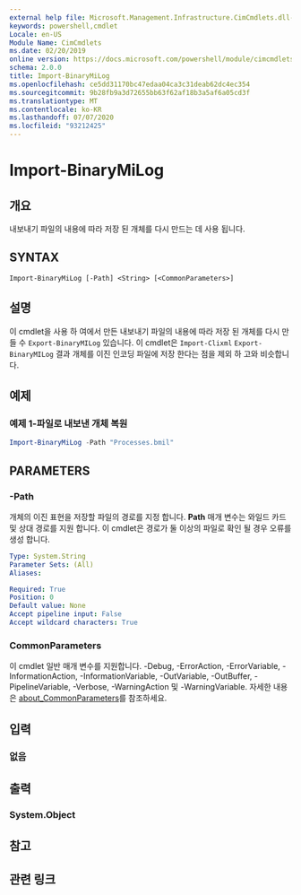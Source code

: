 ```yaml
---
external help file: Microsoft.Management.Infrastructure.CimCmdlets.dll-Help.xml
keywords: powershell,cmdlet
Locale: en-US
Module Name: CimCmdlets
ms.date: 02/20/2019
online version: https://docs.microsoft.com/powershell/module/cimcmdlets/import-binarymilog?WT.mc_id=ps-gethelp
schema: 2.0.0
title: Import-BinaryMiLog
ms.openlocfilehash: ce5dd31170bc47edaa04ca3c31deab62dc4ec354
ms.sourcegitcommit: 9b28fb9a3d72655bb63f62af18b3a5af6a05cd3f
ms.translationtype: MT
ms.contentlocale: ko-KR
ms.lasthandoff: 07/07/2020
ms.locfileid: "93212425"
---
```

# Import-BinaryMiLog

## 개요
내보내기 파일의 내용에 따라 저장 된 개체를 다시 만드는 데 사용 됩니다.

## SYNTAX

```
Import-BinaryMiLog [-Path] <String> [<CommonParameters>]
```

## 설명

이 cmdlet을 사용 하 여에서 만든 내보내기 파일의 내용에 따라 저장 된 개체를 다시 만들 수 `Export-BinaryMILog` 있습니다. 이 cmdlet은 `Import-Clixml` `Export-BinaryMILog` 결과 개체를 이진 인코딩 파일에 저장 한다는 점을 제외 하 고와 비슷합니다.

## 예제

### 예제 1-파일로 내보낸 개체 복원

```powershell
Import-BinaryMiLog -Path "Processes.bmil"
```

## PARAMETERS

### -Path

개체의 이진 표현을 저장할 파일의 경로를 지정 합니다. **Path** 매개 변수는 와일드 카드 및 상대 경로를 지원 합니다. 이 cmdlet은 경로가 둘 이상의 파일로 확인 될 경우 오류를 생성 합니다.

```yaml
Type: System.String
Parameter Sets: (All)
Aliases:

Required: True
Position: 0
Default value: None
Accept pipeline input: False
Accept wildcard characters: True
```

### CommonParameters
이 cmdlet 일반 매개 변수를 지원합니다. -Debug, -ErrorAction, -ErrorVariable, -InformationAction, -InformationVariable, -OutVariable, -OutBuffer, -PipelineVariable, -Verbose, -WarningAction 및 -WarningVariable. 자세한 내용은 [about_CommonParameters](https://go.microsoft.com/fwlink/?LinkID=113216)를 참조하세요.

## 입력

### 없음

## 출력

### System.Object

## 참고

## 관련 링크
